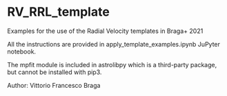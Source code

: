 # RV_RRL_template
Examples for the use of the Radial Velocity templates in Braga+ 2021

All the instructions are provided in apply_template_examples.ipynb JuPyter notebook.

The mpfit module is included in astrolibpy which is a third-party package, but cannot be installed with pip3.

Author: Vittorio Francesco Braga
